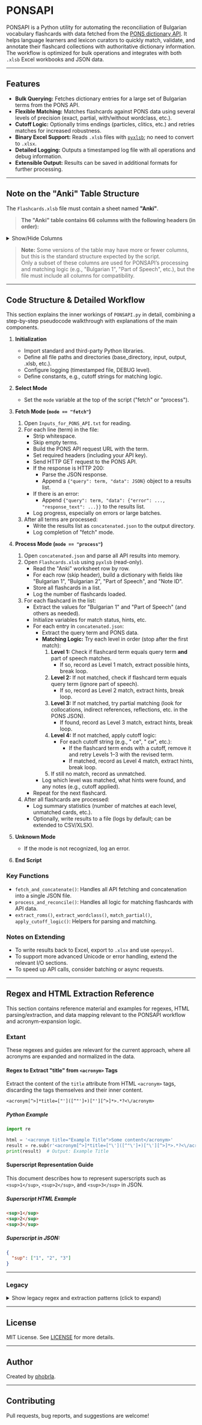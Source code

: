 # PONSAPI

PONSAPI is a Python utility for automating the reconciliation of Bulgarian vocabulary flashcards with data fetched from the [PONS dictionary API](https://en.pons.com/translate). It helps language learners and lexicon curators to quickly match, validate, and annotate their flashcard collections with authoritative dictionary information. The workflow is optimized for bulk operations and integrates with both `.xlsb` Excel workbooks and JSON data.

---

## Features

- **Bulk Querying:** Fetches dictionary entries for a large set of Bulgarian terms from the PONS API.
- **Flexible Matching:** Matches flashcards against PONS data using several levels of precision (exact, partial, with/without wordclass, etc.).
- **Cutoff Logic:** Optionally trims endings (particles, clitics, etc.) and retries matches for increased robustness.
- **Binary Excel Support:** Reads `.xlsb` files with [`pyxlsb`](https://pypi.org/project/pyxlsb/); no need to convert to `.xlsx`.
- **Detailed Logging:** Outputs a timestamped log file with all operations and debug information.
- **Extensible Output:** Results can be saved in additional formats for further processing.

---

## Note on the "Anki" Table Structure

The `Flashcards.xlsb` file must contain a sheet named **"Anki"**.

> **The "Anki" table contains 66 columns with the following headers (in order):**
<details>
<summary>Show/Hide Columns</summary>

1. Note ID  
2. Bulgarian 1  
3. Bulgarian 2  
4. English 1  
5. English 2  
6. English 3  
7. English 4  
8. English 5  
9. English 6  
10. PONS Status 1  
11. PONS Status 2  
12. PONS en I.1  
13. PONS en I.2  
14. PONS en I.3  
15. PONS en I.4  
16. PONS en I.5  
17. PONS en II.1  
18. PONS en II.2  
19. PONS en II.3  
20. PONS en III.1  
21. PONS en III.2  
22. PONS en III.3  
23. PONS en III.4  
24. PONS en III.5  
25. PONS en IV.1  
26. PONS en IV.2  
27. PONS en V.1  
28. PONS en>bg 1  
29. PONS en>bg 2  
30. PONS en>bg 3  
31. PONS en>bg 4  
32. PONS en>bg 5  
33. PONS en>bg 6  
34. Google Translate  
35. Wikipedia  
36. Part of Speech  
37. Type  
38. Type 2  
39. Hint  
40. Hint 2  
41. Imperfective Present  
42. Imperfective Aorist  
43. Perfective Present  
44. Perfective Aorist  
45. Adjective Masculine  
46. Adjective Feminine  
47. Adjective Neuter  
48. Adjective Plural  
49. Noun Short Definite  
50. Noun Long Definite  
51. Noun Plural  
52. Noun Numeral Plural  
53. Noun Plural Definite  
54. Noun Vocative  
55. Female Equivalent Noun Long Definite  
56. Female Equivalent Noun Plural  
57. Female Equivalent Noun Plural Definite  
58. Female Equivalent Noun Vocative  
59. Part  
60. Bulgarian Sound  
61. English Sound  
62. Bulgarian 1 Syllables  
63. Bulgarian 2 Syllables  
64. Beron Status 1  
65. Beron Status 2  
66. Tags  
</details>

> **Note:** Some versions of the table may have more or fewer columns, but this is the standard structure expected by the script.  
> Only a subset of these columns are used for PONSAPI’s processing and matching logic (e.g., "Bulgarian 1", "Part of Speech", etc.), but the file must include all columns for compatibility.

---

## Code Structure & Detailed Workflow

This section explains the inner workings of `PONSAPI.py` in detail, combining a step-by-step pseudocode walkthrough with explanations of the main components.

1. **Initialization**
    - Import standard and third-party Python libraries.
    - Define all file paths and directories (base_directory, input, output, .xlsb, etc.).
    - Configure logging (timestamped file, DEBUG level).
    - Define constants, e.g., cutoff strings for matching logic.

2. **Select Mode**
    - Set the `mode` variable at the top of the script ("fetch" or "process").

3. **Fetch Mode (`mode == "fetch"`)**
    1. Open `Inputs_for_PONS_API.txt` for reading.
    2. For each line (term) in the file:
        - Strip whitespace.
        - Skip empty terms.
        - Build the PONS API request URL with the term.
        - Set required headers (including your API key).
        - Send HTTP GET request to the PONS API.
        - If the response is HTTP 200:
            - Parse the JSON response.
            - Append a `{"query": term, "data": JSON}` object to a results list.
        - If there is an error:
            - Append `{"query": term, "data": {"error": ..., "response_text": ...}}` to the results list.
        - Log progress, especially on errors or large batches.
    3. After all terms are processed:
        - Write the results list as `concatenated.json` to the output directory.
        - Log completion of "fetch" mode.

4. **Process Mode (`mode == "process"`)**
    1. Open `concatenated.json` and parse all API results into memory.
    2. Open `Flashcards.xlsb` using `pyxlsb` (read-only).
        - Read the "Anki" worksheet row by row.
        - For each row (skip header), build a dictionary with fields like "Bulgarian 1", "Bulgarian 2", "Part of Speech", and "Note ID".
        - Store all flashcards in a list.
        - Log the number of flashcards loaded.
    3. For each flashcard in the list:
        - Extract the values for "Bulgarian 1" and "Part of Speech" (and others as needed).
        - Initialize variables for match status, hints, etc.
        - For each entry in `concatenated.json`:
            - Extract the query term and PONS data.
            - **Matching Logic:** Try each level in order (stop after the first match):
                1. **Level 1:** Check if flashcard term equals query term **and** part of speech matches.
                    - If so, record as Level 1 match, extract possible hints, break loop.
                2. **Level 2:** If not matched, check if flashcard term equals query term (ignore part of speech).
                    - If so, record as Level 2 match, extract hints, break loop.
                3. **Level 3:** If not matched, try partial matching (look for collocations, indirect references, reflections, etc. in the PONS JSON).
                    - If found, record as Level 3 match, extract hints, break loop.
                4. **Level 4:** If not matched, apply cutoff logic:
                    - For each cutoff string (e.g., " се", " си", etc.):
                        - If the flashcard term ends with a cutoff, remove it and retry Levels 1–3 with the revised term.
                        - If matched, record as Level 4 match, extract hints, break loop.
                5. If still no match, record as unmatched.
            - Log which level was matched, what hints were found, and any notes (e.g., cutoff applied).
        - Repeat for the next flashcard.
    4. After all flashcards are processed:
        - Log summary statistics (number of matches at each level, unmatched cards, etc.).
        - Optionally, write results to a file (logs by default; can be extended to CSV/XLSX).

5. **Unknown Mode**
    - If the mode is not recognized, log an error.

6. **End Script**

### Key Functions
- `fetch_and_concatenate()`: Handles all API fetching and concatenation into a single JSON file.
- `process_and_reconcile()`: Handles all logic for matching flashcards with API data.
- `extract_roms()`, `extract_wordclass()`, `match_partial()`, `apply_cutoff_logic()`: Helpers for parsing and matching.

### Notes on Extending
- To write results back to Excel, export to `.xlsx` and use `openpyxl`.
- To support more advanced Unicode or error handling, extend the relevant I/O sections.
- To speed up API calls, consider batching or async requests.

---

## Regex and HTML Extraction Reference

This section contains reference material and examples for regexes, HTML parsing/extraction, and data mapping relevant to the PONSAPI workflow and acronym-expansion logic.

### Extant

These regexes and guides are relevant for the current approach, where all acronyms are expanded and normalized in the data.

#### Regex to Extract "title" from `<acronym>` Tags

Extract the content of the `title` attribute from HTML `<acronym>` tags, discarding the tags themselves and their inner content.

```regex
<acronym[^>]*title=["']([^"']+)["'][^>]*>.*?<\/acronym>
```

##### Python Example
```python
import re

html = '<acronym title="Example Title">Some content</acronym>'
result = re.sub(r'<acronym[^>]*title=["\']([^"\']+)["\'][^>]*>.*?<\/acronym>', r'\1', html)
print(result)  # Output: Example Title
```

#### Superscript Representation Guide

This document describes how to represent superscripts such as `<sup>1</sup>`, `<sup>2</sup>`, and `<sup>3</sup>` in JSON.

##### Superscript HTML Example
```html
<sup>1</sup>
<sup>2</sup>
<sup>3</sup>
```
##### Superscript in JSON:
```json
{
  "sup": ["1", "2", "3"]
}
```

---

### Legacy

<details>
<summary>Show legacy regex and extraction patterns (click to expand)</summary>

The following regexes and patterns relate to legacy approaches, including partial or ambiguous acronym expansion and mixed-content `<span>` extraction. These are kept for reference or for use if you need to match or parse pre-expansion data.

#### Regex for Matching Conjugation `<span>` Patterns

This regex matches either of these two HTML patterns and captures the aspect as a group:

- `<span class="conjugation"><acronym title="imperfective form">imperf</acronym></span>`
- `<span class="conjugation"><acronym title="perfective form">perf</acronym></span>`

##### Regex
```regex
<span class="conjugation"><acronym title="(imperfective form|perfective form)">(imperf|perf)</acronym></span>
```

##### Capturing Groups
1. Aspect string – `imperfective form` or `perfective form`
2. Abbreviation – `imperf` or `perf`

---

#### Regex to Find `<span>` Elements with Multiple `<acronym>` Tags

```regex
<span\b[^>]*>(?:[^<]*<acronym\b[^>]*>.*?<\/acronym>[^<]*){2,}<\/span>
```
- Matches `<span>` elements containing two or more `<acronym>` tags (and their contents).
- Does **not** match `<span>` elements with only one or zero `<acronym>` tags.

---

#### Regex for Matching Span and Acronym Patterns

This regex matches both plain text and acronym-containing spans, especially in pairs divided by `/`.

```regex
<span class=\\\"info\\\">(?:[^<]+|<acronym title=\\\"([A-Za-zА-Яа-я :,\\\\.]*)\\\">[A-Za-zА-Яа-я]+</acronym>)</span> ?/ ?<span class=\\\"[^<]*\\\">(?:[^<]*|<acronym title=\\\"([A-Za-zА-Яа-я :,\\\\.]*)\\\">[A-Za-zА-Яа-я]+</acronym>)</span>
```

---

#### Combined Regex Pattern

```regex
<span class=\\"info\\">([^<]*|<acronym title=\\"([A-Za-zА-Яа-я :,\\\\.]*)\\">[A-Za-zА-Яа-я]+</acronym>)</span>
```
- Matches either plain text or an acronym-containing span for class "info".

---

#### HTML Acronym Regex Reference

This document lists how to match specific HTML-acronym patterns in (JSON-escaped) HTML using regex.  
For the full table of patterns and their corresponding regex, see [html-acronym-regex-reference.csv](html-acronym-regex-reference.csv).

---

#### Special/Combined Regex for `<span class="info">`

To match cases where the `title` attribute is empty or filled:

```regex
<span class=\"info\"><acronym title=\"([A-Za-zА-Яа-я :,\\.]*)\">[A-Za-zА-Яа-я]+</acronym>
```

---

#### Optional & Generalized Acronym Regex Patterns

These regex patterns match `<span>` elements with optional `<acronym>` tags inside, and can be used as generalized replacements for extracting content from various `<span>` elements with specific classes.

```regex
<span class=\\"conjugation\\">(?:([^<]*)|<acronym title=\\"((?:imperfective form|perfective form))\\">((?:imperf|perf))</acronym>)</span>
<span class=\\"example\\">(?:([^<]*)|<acronym title=\\"([А-Яа-я ]+)\\">([А-Яа-я]+)</acronym>)</span>
<span class=\\"genus\\">(?:([^<]*)|<acronym title=\\"([A-Za-z ]+)\\">([A-Za-z]+)</acronym>)</span>
<span class=\\"idiom_proverb\\">(?:([^<]*)|<acronym title=\\"([А-Яа-я ]+)\\">([А-Яа-я]+)</acronym>)</span>
<span class=\\"number\\">(?:([^<]*)|<acronym title=\\"([A-Za-z]+)\\">([A-Za-z]+)</acronym>)</span>
<span class=\\"or\\">(?:([^<]*)|<acronym title=\\"([A-Za-zА-Яа-я]+)\\">([A-Za-zА-Яа-я\\.]+)</acronym>)</span>
<span class=\\"reference_qualification\\">(?:([^<]*)|<acronym title=\\"([А-Яа-я ]+)\\">([А-Яа-я]+)</acronym>)</span>
<span class=\\"region\\">(?:([^<]*)|<acronym title=\\"([A-Za-z]+)\\" class=\\"[A-Za-z]+\\">([A-Za-z]+)</acronym>)</span>
<span class=\\"rhetoric\\">(?:([^<]*)|<acronym title=\\"([A-Za-zА-Яа-я]+)\\">([A-Za-zА-Яа-я]+)</acronym>)</span>
<span class=\\"style\\">(?:([^<]*)|<acronym title=\\"([A-Za-zА-Яа-я ]+)\\">([A-Za-zА-Яа-я]+)</acronym>)</span>
<span class=\\"topic\\">(?:([^<]*)|<acronym title=\\"([A-Za-z ,]+)\\">([A-Za-z]+)</acronym>)</span>
<span class=\\"verbclass\\">(?:([^<]*)|<acronym title=\\"([A-Za-z ]+ verb)\\">([A-Za-z]+)</acronym>)</span>
<span class=\\"wordclass\\">(?:([^<]*)|<acronym title=\\"([A-Za-z ]+)\\">([A-Za-z]+)</acronym>)</span>
```

And, in a more general form:

```regex
<span class=\"conjugation\">(?:([^<]*)|<acronym title=\"([^<]+)\">([^<]+)</acronym>)</span>
<span class=\"example\">(?:([^<]*)|<acronym title=\"([^<]+)\">([^<]+)</acronym>)</span>
<span class=\"genus\">(?:([^<]*)|<acronym title=\"([^<]+)\">([^<]+)</acronym>)</span>
<span class=\"genus\">(?:([^<]*)|<acronym title=\"([^<]+)\">([^<]+)</acronym>)</span>
<span class=\"idiom_proverb\">(?:([^<]*)|<acronym title=\"([^<]+)\">([^<]+)</acronym>)</span>
<span class=\"info\">([^<]*|<acronym title=\"([^< :,\\.\\\\]*)\">([^<]+)</acronym>)</span>
<span class=\"number\">(?:([^<]*)|<acronym title=\"([^<]+)\">([^<]+)</acronym>)</span>
<span class=\"or\">(?:([^<]*)|<acronym title=\"([^<]+)\">([^<\\.]+)</acronym>)</span>
<span class=\"reference_qualification\">(?:([^<]*)|<acronym title=\"([^<]+)\">([^<]+)</acronym>)</span>
<span class=\"region\">(?:([^<]*)|<acronym title=\"([^<]+)\" class=\"([^<]+)\">([^<]+)</acronym>)</span>
<span class=\"rhetoric\">(?:([^<]*)|<acronym title=\"([^<]+)\">([^<]+)</acronym>)</span>
<span class=\"style\">(?:([^<]*)|<acronym title=\"([^<]+)\">([^<]+)</acronym>)</span>
<span class=\"topic\">(?:([^<]*)|<acronym title=\"([^<]+)\">([^<]+)</acronym>)</span>
<span class=\"topic\">(?:([^<]*)|<acronym title=\"([^<]+)\">([^<]+)</acronym>)</span>
<span class=\"verbclass\">(?:([^<]*)|<acronym title=\"([^<]+)\">([^<]+)</acronym>)</span>
<span class=\"wordclass\">(?:([^<]*)|<acronym title=\"([^<]+)\">([^<]+)</acronym>)</span>
```

##### Notes
- For each regex:
  - The first capturing group is the plain text (when no acronym is present).
  - The second capturing group is the acronym's `title` attribute (if present).
  - The third capturing group is the acronym's display text (if present).
- All character class ranges like `[А-Яа-я]+`, `[A-Za-z]+`, or `[A-Za-zА-Яа-я]+` have been replaced with `[^<]+` in the generalized form for flexibility.

#### Acronym Conversion Reference Table

See [Acronyms.json](Acronyms.json) for the complete set of conversion mappings and example JSON structures showing how `<span>` and nested `<acronym>` tags with titles and contents can be represented as JSON objects, grouped by their parent span class.

</details>

---

## License

MIT License. See [LICENSE](LICENSE) for more details.

---

## Author

Created by [phobrla](https://github.com/phobrla).

---

## Contributing

Pull requests, bug reports, and suggestions are welcome!
